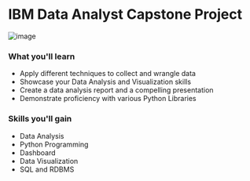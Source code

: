 # IBM Data Analyst Capstone Project

![image](https://github.com/user-attachments/assets/e491c99e-9a7b-4be5-a6d1-393151a29095)

### What you'll learn

- Apply different techniques to collect and wrangle data
- Showcase your Data Analysis and Visualization skills
- Create a data analysis report and a compelling presentation
- Demonstrate proficiency with various Python Libraries

### Skills you'll gain
- Data Analysis
- Python Programming
- Dashboard
- Data Visualization
- SQL and RDBMS
